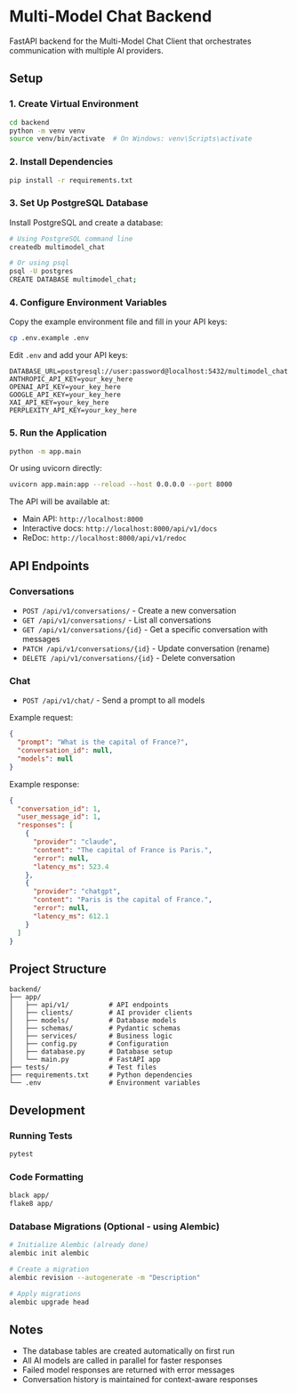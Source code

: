 # Multi-Model Chat Backend

FastAPI backend for the Multi-Model Chat Client that orchestrates communication with multiple AI providers.

## Setup

### 1. Create Virtual Environment

```bash
cd backend
python -m venv venv
source venv/bin/activate  # On Windows: venv\Scripts\activate
```

### 2. Install Dependencies

```bash
pip install -r requirements.txt
```

### 3. Set Up PostgreSQL Database

Install PostgreSQL and create a database:

```bash
# Using PostgreSQL command line
createdb multimodel_chat

# Or using psql
psql -U postgres
CREATE DATABASE multimodel_chat;
```

### 4. Configure Environment Variables

Copy the example environment file and fill in your API keys:

```bash
cp .env.example .env
```

Edit `.env` and add your API keys:

```
DATABASE_URL=postgresql://user:password@localhost:5432/multimodel_chat
ANTHROPIC_API_KEY=your_key_here
OPENAI_API_KEY=your_key_here
GOOGLE_API_KEY=your_key_here
XAI_API_KEY=your_key_here
PERPLEXITY_API_KEY=your_key_here
```

### 5. Run the Application

```bash
python -m app.main
```

Or using uvicorn directly:

```bash
uvicorn app.main:app --reload --host 0.0.0.0 --port 8000
```

The API will be available at:
- Main API: `http://localhost:8000`
- Interactive docs: `http://localhost:8000/api/v1/docs`
- ReDoc: `http://localhost:8000/api/v1/redoc`

## API Endpoints

### Conversations

- `POST /api/v1/conversations/` - Create a new conversation
- `GET /api/v1/conversations/` - List all conversations
- `GET /api/v1/conversations/{id}` - Get a specific conversation with messages
- `PATCH /api/v1/conversations/{id}` - Update conversation (rename)
- `DELETE /api/v1/conversations/{id}` - Delete conversation

### Chat

- `POST /api/v1/chat/` - Send a prompt to all models

Example request:

```json
{
  "prompt": "What is the capital of France?",
  "conversation_id": null,
  "models": null
}
```

Example response:

```json
{
  "conversation_id": 1,
  "user_message_id": 1,
  "responses": [
    {
      "provider": "claude",
      "content": "The capital of France is Paris.",
      "error": null,
      "latency_ms": 523.4
    },
    {
      "provider": "chatgpt",
      "content": "Paris is the capital of France.",
      "error": null,
      "latency_ms": 612.1
    }
  ]
}
```

## Project Structure

```
backend/
├── app/
│   ├── api/v1/          # API endpoints
│   ├── clients/         # AI provider clients
│   ├── models/          # Database models
│   ├── schemas/         # Pydantic schemas
│   ├── services/        # Business logic
│   ├── config.py        # Configuration
│   ├── database.py      # Database setup
│   └── main.py          # FastAPI app
├── tests/               # Test files
├── requirements.txt     # Python dependencies
└── .env                 # Environment variables
```

## Development

### Running Tests

```bash
pytest
```

### Code Formatting

```bash
black app/
flake8 app/
```

### Database Migrations (Optional - using Alembic)

```bash
# Initialize Alembic (already done)
alembic init alembic

# Create a migration
alembic revision --autogenerate -m "Description"

# Apply migrations
alembic upgrade head
```

## Notes

- The database tables are created automatically on first run
- All AI models are called in parallel for faster responses
- Failed model responses are returned with error messages
- Conversation history is maintained for context-aware responses